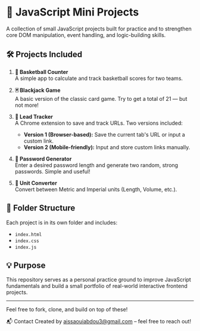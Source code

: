 # 🧠 JavaScript Mini Projects

A collection of small JavaScript projects built for practice and to strengthen core DOM manipulation, event handling, and logic-building skills.

## 🛠️ Projects Included

1. **🏀 Basketball Counter**  
   A simple app to calculate and track basketball scores for two teams.

2. **🃏 Blackjack Game**  
   A basic version of the classic card game. Try to get a total of 21 — but not more!

3. **🔗 Lead Tracker**  
   A Chrome extension to save and track URLs. Two versions included:

   - **Version 1 (Browser-based):** Save the current tab's URL or input a custom link.
   - **Version 2 (Mobile-friendly):** Input and store custom links manually.

4. **🔐 Password Generator**  
   Enter a desired password length and generate two random, strong passwords. Simple and useful!

5. **📏 Unit Converter**  
   Convert between Metric and Imperial units (Length, Volume, etc.).

## 📂 Folder Structure

Each project is in its own folder and includes:

- `index.html`
- `index.css`
- `index.js`

## 💡 Purpose

This repository serves as a personal practice ground to improve JavaScript fundamentals and build a small portfolio of real-world interactive frontend projects.

---

Feel free to fork, clone, and build on top of these!

📬 Contact
Created by aissaouiabdou3@gmail.com – feel free to reach out!
